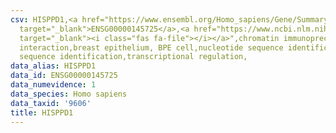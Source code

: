 ```yaml
---
csv: HISPPD1,<a href="https://www.ensembl.org/Homo_sapiens/Gene/Summary?db=core;g=ENSG00000145725"
  target="_blank">ENSG00000145725</a>,<a href="https://www.ncbi.nlm.nih.gov/pubmed/22863008"
  target="_blank"><i class="fas fa-file"></i></a>",chromatin immunoprecipitation assay,direct
  interaction,breast epithelium, BPE cell,nucleotide sequence identification,nucleotide
  sequence identification,transcriptional regulation,
data_alias: HISPPD1
data_id: ENSG00000145725
data_numevidence: 1
data_species: Homo sapiens
data_taxid: '9606'
title: HISPPD1
---
```

